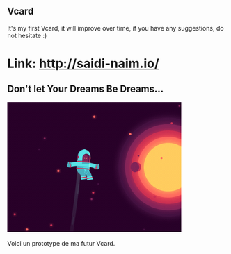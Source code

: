 ## Vcard 

It's my first Vcard, it will improve over time, if you have any suggestions, do not hesitate :)

# Link: http://saidi-naim.io/

## Don't let Your Dreams Be Dreams...
![Dream](./img/astroGif.gif "man in the space Dream")

Voici un prototype de ma futur Vcard.